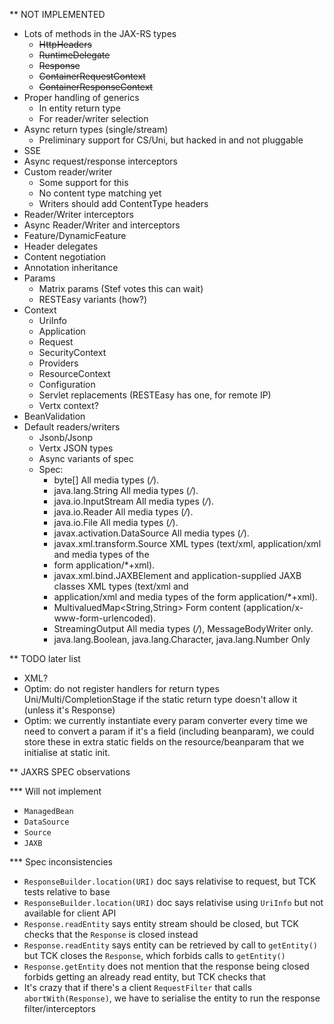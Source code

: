 ** NOT IMPLEMENTED

- Lots of methods in the JAX-RS types
    - ~~HttpHeaders~~
    - ~~RuntimeDelegate~~
    - ~~Response~~
    - ~~ContainerRequestContext~~
    - ~~ContainerResponseContext~~
- Proper handling of generics
    - In entity return type
    - For reader/writer selection
- Async return types (single/stream)
    - Preliminary support for CS/Uni, but hacked in and not pluggable
- SSE
- Async request/response interceptors
- Custom reader/writer
    - Some support for this
    - No content type matching yet
    - Writers should add ContentType headers
- Reader/Writer interceptors
- Async Reader/Writer and interceptors
- Feature/DynamicFeature
- Header delegates
- Content negotiation
- Annotation inheritance
- Params
    - Matrix params (Stef votes this can wait)
    - RESTEasy variants (how?)
- Context
    - UriInfo
    - Application
    - Request
    - SecurityContext
    - Providers
    - ResourceContext
    - Configuration
    - Servlet replacements (RESTEasy has one, for remote IP)
    - Vertx context?
- BeanValidation
- Default readers/writers
    - Jsonb/Jsonp
    - Vertx JSON types
    - Async variants of spec
    - Spec:
        - byte[] All media types (*/*).
        - java.lang.String All media types (*/*).
        - java.io.InputStream All media types (*/*).
        - java.io.Reader All media types (*/*).
        - java.io.File All media types (*/*).
        - javax.activation.DataSource All media types (*/*).
        - javax.xml.transform.Source XML types (text/xml, application/xml and media types of the
        - form application/*+xml).
        - javax.xml.bind.JAXBElement and application-supplied JAXB classes XML types (text/xml and
        - application/xml and media types of the form application/*+xml).
        - MultivaluedMap<String,String> Form content (application/x-www-form-urlencoded).
        - StreamingOutput All media types (*/*), MessageBodyWriter only.
        - java.lang.Boolean, java.lang.Character, java.lang.Number Only

** TODO later list

- XML?
- Optim: do not register handlers for return types Uni/Multi/CompletionStage if the static return type doesn't allow it (unless it's Response)
- Optim: we currently instantiate every param converter every time we need to convert a param if it's a 
  field (including beanparam), we could store these in extra static fields on the resource/beanparam that
  we initialise at static init. 

** JAXRS SPEC observations

*** Will not implement

- `ManagedBean`
- `DataSource`
- `Source`
- `JAXB`

*** Spec inconsistencies

- `ResponseBuilder.location(URI)` doc says relativise to request, but TCK tests relative to base
- `ResponseBuilder.location(URI)` doc says relativise using `UriInfo` but not available for client API
- `Response.readEntity` says entity stream should be closed, but TCK checks that the `Response` is closed instead
- `Response.readEntity` says entity can be retrieved by call to `getEntity()` but TCK closes the `Response`, which forbids calls to `getEntity()`
- `Response.getEntity` does not mention that the response being closed forbids getting an already read entity, but TCK checks that
- It's crazy that if there's a client `RequestFilter` that calls `abortWith(Response)`, we have to serialise the entity to run the response filter/interceptors
